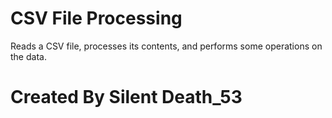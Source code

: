 # CSV File Processing
Reads a CSV file, processes its contents, and performs some operations on the data.

# Created By Silent Death_53
